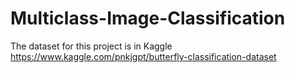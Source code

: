 # Multiclass-Image-Classification
The dataset for this project is in Kaggle https://www.kaggle.com/pnkjgpt/butterfly-classification-dataset
